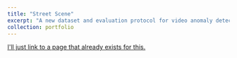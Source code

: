 ```yaml
---
title: "Street Scene"
excerpt: "A new dataset and evaluation protocol for video anomaly detection. <br/><img src='/images/02460_annotated.jpg'>"
collection: portfolio
---
```


[I'll just link to a page that already exists for this.](http://www.merl.com/demos/video-anomaly-detection)
